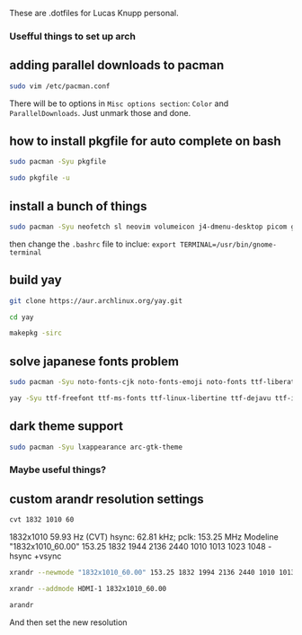 These are .dotfiles for Lucas Knupp personal.

### Usefful things to set up arch
## adding parallel downloads to pacman
```bash
sudo vim /etc/pacman.conf
```
There will be to options in `Misc options section`: `Color` and `ParallelDownloads`. Just unmark those and done.

## how to install pkgfile for auto complete on bash
```bash
sudo pacman -Syu pkgfile
```
```bash
sudo pkgfile -u
```
## install a bunch of things
```bash
sudo pacman -Syu neofetch sl neovim volumeicon j4-dmenu-desktop picom gnome-screenshot gnome-terminal man ranger pavucontrol arandr autorandr nitrogen steam
```
then change the `.bashrc` file to inclue: `export TERMINAL=/usr/bin/gnome-terminal`
## build yay
```bash
git clone https://aur.archlinux.org/yay.git
```
```bash
cd yay
```
```bash
makepkg -sirc
```
## solve japanese fonts problem
```bash
sudo pacman -Syu noto-fonts-cjk noto-fonts-emoji noto-fonts ttf-liberation
```
```bash
yay -Syu ttf-freefont ttf-ms-fonts ttf-linux-libertine ttf-dejavu ttf-inconsolata ttf-ubuntu-font-family
```
## dark theme support
```bash
sudo pacman -Syu lxappearance arc-gtk-theme
```
### Maybe useful things?
## custom arandr resolution settings

```bash
cvt 1832 1010 60
```
1832x1010 59.93 Hz (CVT) hsync: 62.81 kHz; pclk: 153.25 MHz
Modeline "1832x1010_60.00"  153.25  1832 1944 2136 2440  1010 1013 1023 1048 -hsync +vsync
```bash
xrandr --newmode "1832x1010_60.00" 153.25 1832 1994 2136 2440 1010 1013 1023 1048 -hsync +vsync
```
```bash
xrandr --addmode HDMI-1 1832x1010_60.00
```
```bash
arandr
```
And then set the new resolution
